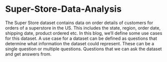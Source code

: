 # Super-Store-Data-Analysis
The Super Store dataset contains data on order details of customers for orders of a superstore in the US. This includes the state, region, order date, shipping date, product ordered etc. In this blog, we’ll define some use cases for this dataset. A use case for a dataset can be defined as questions that determine what information the dataset could represent. These can be a single question or multiple questions. Questions that we can ask the dataset and get answers from.
